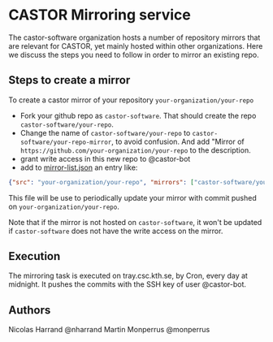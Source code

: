 # CASTOR Mirroring service

The castor-software organization hosts a number of repository mirrors that are relevant for CASTOR, yet mainly hosted within other organizations.
Here we discuss the steps you need to follow in order to mirror an existing repo.

## Steps to create a mirror

To create a castor mirror of your repository `your-organization/your-repo`

 * Fork your github repo as `castor-software`. That should create the repo `castor-software/your-repo`.
 * Change the name of `castor-software/your-repo` to `castor-software/your-repo-mirror`, to avoid confusion. And add "Mirror of `https://github.com/your-organization/your-repo` to the description.
 * grant write access in this new repo to @castor-bot
 * add to [mirror-list.json](mirror-list.json) an entry like:
```json
{"src": "your-organization/your-repo", "mirrors": ["castor-software/your-repo"]}
```
This file will be use to periodically update your mirror with commit pushed on `your-organization/your-repo`.

Note that if the mirror is not hosted on `castor-software`, it won't be updated if `castor-software` does not have the write access on the mirror.

## Execution

The mirroring task is executed on tray.csc.kth.se, by Cron, every day at midnight. It pushes the commits with the SSH key of user @castor-bot.

## Authors

Nicolas Harrand @nharrand
Martin Monperrus @monperrus


